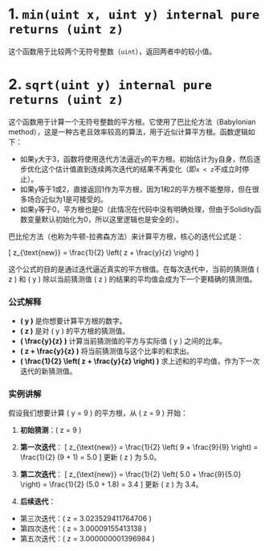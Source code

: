 # 1. `min(uint x, uint y) internal pure returns (uint z)`
这个函数用于比较两个无符号整数（`uint`），返回两者中的较小值。

# 2. `sqrt(uint y) internal pure returns (uint z)`
这个函数用于计算一个无符号整数的平方根。它使用了巴比伦方法（Babylonian method），这是一种古老且效率较高的算法，用于近似计算平方根。函数逻辑如下：
- 如果`y`大于3，函数将使用迭代方法逼近`y`的平方根。初始估计为`y`自身，然后逐步优化这个估计值直到连续两次迭代的结果不再变化（即`x < z`不成立时停止）。
- 如果`y`等于1或2，直接返回1作为平方根，因为1和2的平方根不能整除，但在很多场合近似为1是可接受的。
- 如果`y`等于0，平方根也是0（此情况在代码中没有明确处理，但由于Solidity函数变量默认初始化为0，所以这里逻辑也是安全的）。

巴比伦方法（也称为牛顿-拉弗森方法）来计算平方根，核心的迭代公式是：

\[ z_{\text{new}} = \frac{1}{2} \left( z + \frac{y}{z} \right) \]

这个公式的目的是通过迭代逼近真实的平方根值。在每次迭代中，当前的猜测值 \( z \) 和 \( y \) 除以当前猜测值 \( z \) 的结果的平均值会成为下一个更精确的猜测值。

### 公式解释
- **\( y \)** 是你想要计算平方根的数字。
- **\( z \)** 是对 \( y \) 的平方根的猜测值。
- **\( \frac{y}{z} \)** 计算当前猜测值的平方与实际值 \( y \) 之间的比率。
- **\( z + \frac{y}{z} \)** 将当前猜测值与这个比率的和求出。
- **\( \frac{1}{2} \left( z + \frac{y}{z} \right) \)** 求上述和的平均值，作为下一次迭代的新猜测值。

### 实例讲解
假设我们想要计算 \( y = 9 \) 的平方根，从 \( z = 9 \) 开始：

1. **初始猜测**：\( z = 9 \)
2. **第一次迭代**：
   \[
   z_{\text{new}} = \frac{1}{2} \left( 9 + \frac{9}{9} \right) = \frac{1}{2} (9 + 1) = 5.0
   \]
   更新 \( z \) 为 5.0。

3. **第二次迭代**：
   \[
   z_{\text{new}} = \frac{1}{2} \left( 5.0 + \frac{9}{5.0} \right) = \frac{1}{2} (5.0 + 1.8) = 3.4
   \]
   更新 \( z \) 为 3.4。

4. **后续迭代**：
- 第三次迭代：\( z = 3.023529411764706 \)
- 第四次迭代：\( z = 3.00009155413138 \)
- 第五次迭代：\( z = 3.000000001396984 \)
